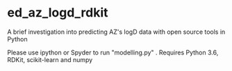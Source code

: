 # ed_az_logd_rdkit
A brief investigation into predicting AZ's logD data with open source tools in Python

Please use ipython or Spyder to run "modelling.py" .  Requires Python 3.6, RDKit, scikit-learn and numpy

